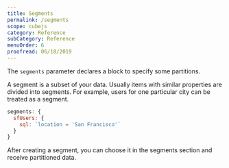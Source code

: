 ```yaml
---
title: Segments
permalink: /segments
scope: cubejs
category: Reference
subCategory: Reference
menuOrder: 6
proofread: 06/18/2019
---
```


The `segments` parameter declares a block to specify some partitions.

A segment is a subset of your data. Usually items with similar properties are divided into segments. For example, users for one particular city can be treated as a segment.

```javascript
segments: {
  sfUsers: {
    sql: `location = 'San Francisco'`
  }
}
```

After creating a segment, you can choose it in the segments section and receive partitioned data.
